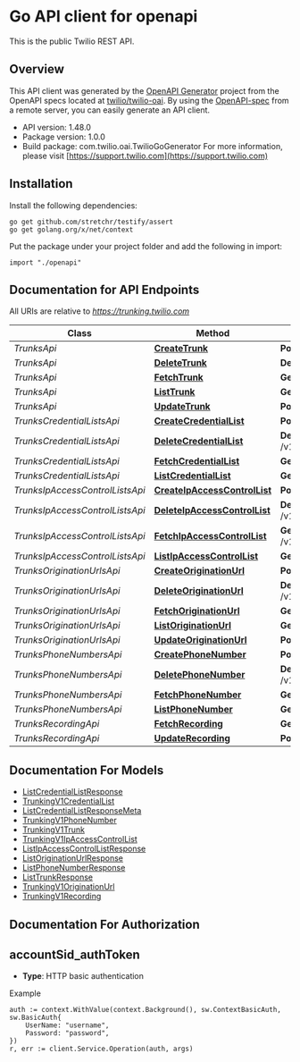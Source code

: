 # Go API client for openapi

This is the public Twilio REST API.

## Overview
This API client was generated by the [OpenAPI Generator](https://openapi-generator.tech) project from the OpenAPI specs located at [twilio/twilio-oai](https://github.com/twilio/twilio-oai/tree/main/spec).  By using the [OpenAPI-spec](https://www.openapis.org/) from a remote server, you can easily generate an API client.

- API version: 1.48.0
- Package version: 1.0.0
- Build package: com.twilio.oai.TwilioGoGenerator
For more information, please visit [https://support.twilio.com](https://support.twilio.com)

## Installation

Install the following dependencies:

```shell
go get github.com/stretchr/testify/assert
go get golang.org/x/net/context
```

Put the package under your project folder and add the following in import:

```golang
import "./openapi"
```

## Documentation for API Endpoints

All URIs are relative to *https://trunking.twilio.com*

Class | Method | HTTP request | Description
------------ | ------------- | ------------- | -------------
*TrunksApi* | [**CreateTrunk**](docs/TrunksApi.md#createtrunk) | **Post** /v1/Trunks | 
*TrunksApi* | [**DeleteTrunk**](docs/TrunksApi.md#deletetrunk) | **Delete** /v1/Trunks/{Sid} | 
*TrunksApi* | [**FetchTrunk**](docs/TrunksApi.md#fetchtrunk) | **Get** /v1/Trunks/{Sid} | 
*TrunksApi* | [**ListTrunk**](docs/TrunksApi.md#listtrunk) | **Get** /v1/Trunks | 
*TrunksApi* | [**UpdateTrunk**](docs/TrunksApi.md#updatetrunk) | **Post** /v1/Trunks/{Sid} | 
*TrunksCredentialListsApi* | [**CreateCredentialList**](docs/TrunksCredentialListsApi.md#createcredentiallist) | **Post** /v1/Trunks/{TrunkSid}/CredentialLists | 
*TrunksCredentialListsApi* | [**DeleteCredentialList**](docs/TrunksCredentialListsApi.md#deletecredentiallist) | **Delete** /v1/Trunks/{TrunkSid}/CredentialLists/{Sid} | 
*TrunksCredentialListsApi* | [**FetchCredentialList**](docs/TrunksCredentialListsApi.md#fetchcredentiallist) | **Get** /v1/Trunks/{TrunkSid}/CredentialLists/{Sid} | 
*TrunksCredentialListsApi* | [**ListCredentialList**](docs/TrunksCredentialListsApi.md#listcredentiallist) | **Get** /v1/Trunks/{TrunkSid}/CredentialLists | 
*TrunksIpAccessControlListsApi* | [**CreateIpAccessControlList**](docs/TrunksIpAccessControlListsApi.md#createipaccesscontrollist) | **Post** /v1/Trunks/{TrunkSid}/IpAccessControlLists | 
*TrunksIpAccessControlListsApi* | [**DeleteIpAccessControlList**](docs/TrunksIpAccessControlListsApi.md#deleteipaccesscontrollist) | **Delete** /v1/Trunks/{TrunkSid}/IpAccessControlLists/{Sid} | 
*TrunksIpAccessControlListsApi* | [**FetchIpAccessControlList**](docs/TrunksIpAccessControlListsApi.md#fetchipaccesscontrollist) | **Get** /v1/Trunks/{TrunkSid}/IpAccessControlLists/{Sid} | 
*TrunksIpAccessControlListsApi* | [**ListIpAccessControlList**](docs/TrunksIpAccessControlListsApi.md#listipaccesscontrollist) | **Get** /v1/Trunks/{TrunkSid}/IpAccessControlLists | 
*TrunksOriginationUrlsApi* | [**CreateOriginationUrl**](docs/TrunksOriginationUrlsApi.md#createoriginationurl) | **Post** /v1/Trunks/{TrunkSid}/OriginationUrls | 
*TrunksOriginationUrlsApi* | [**DeleteOriginationUrl**](docs/TrunksOriginationUrlsApi.md#deleteoriginationurl) | **Delete** /v1/Trunks/{TrunkSid}/OriginationUrls/{Sid} | 
*TrunksOriginationUrlsApi* | [**FetchOriginationUrl**](docs/TrunksOriginationUrlsApi.md#fetchoriginationurl) | **Get** /v1/Trunks/{TrunkSid}/OriginationUrls/{Sid} | 
*TrunksOriginationUrlsApi* | [**ListOriginationUrl**](docs/TrunksOriginationUrlsApi.md#listoriginationurl) | **Get** /v1/Trunks/{TrunkSid}/OriginationUrls | 
*TrunksOriginationUrlsApi* | [**UpdateOriginationUrl**](docs/TrunksOriginationUrlsApi.md#updateoriginationurl) | **Post** /v1/Trunks/{TrunkSid}/OriginationUrls/{Sid} | 
*TrunksPhoneNumbersApi* | [**CreatePhoneNumber**](docs/TrunksPhoneNumbersApi.md#createphonenumber) | **Post** /v1/Trunks/{TrunkSid}/PhoneNumbers | 
*TrunksPhoneNumbersApi* | [**DeletePhoneNumber**](docs/TrunksPhoneNumbersApi.md#deletephonenumber) | **Delete** /v1/Trunks/{TrunkSid}/PhoneNumbers/{Sid} | 
*TrunksPhoneNumbersApi* | [**FetchPhoneNumber**](docs/TrunksPhoneNumbersApi.md#fetchphonenumber) | **Get** /v1/Trunks/{TrunkSid}/PhoneNumbers/{Sid} | 
*TrunksPhoneNumbersApi* | [**ListPhoneNumber**](docs/TrunksPhoneNumbersApi.md#listphonenumber) | **Get** /v1/Trunks/{TrunkSid}/PhoneNumbers | 
*TrunksRecordingApi* | [**FetchRecording**](docs/TrunksRecordingApi.md#fetchrecording) | **Get** /v1/Trunks/{TrunkSid}/Recording | 
*TrunksRecordingApi* | [**UpdateRecording**](docs/TrunksRecordingApi.md#updaterecording) | **Post** /v1/Trunks/{TrunkSid}/Recording | 


## Documentation For Models

 - [ListCredentialListResponse](docs/ListCredentialListResponse.md)
 - [TrunkingV1CredentialList](docs/TrunkingV1CredentialList.md)
 - [ListCredentialListResponseMeta](docs/ListCredentialListResponseMeta.md)
 - [TrunkingV1PhoneNumber](docs/TrunkingV1PhoneNumber.md)
 - [TrunkingV1Trunk](docs/TrunkingV1Trunk.md)
 - [TrunkingV1IpAccessControlList](docs/TrunkingV1IpAccessControlList.md)
 - [ListIpAccessControlListResponse](docs/ListIpAccessControlListResponse.md)
 - [ListOriginationUrlResponse](docs/ListOriginationUrlResponse.md)
 - [ListPhoneNumberResponse](docs/ListPhoneNumberResponse.md)
 - [ListTrunkResponse](docs/ListTrunkResponse.md)
 - [TrunkingV1OriginationUrl](docs/TrunkingV1OriginationUrl.md)
 - [TrunkingV1Recording](docs/TrunkingV1Recording.md)


## Documentation For Authorization



## accountSid_authToken

- **Type**: HTTP basic authentication

Example

```golang
auth := context.WithValue(context.Background(), sw.ContextBasicAuth, sw.BasicAuth{
    UserName: "username",
    Password: "password",
})
r, err := client.Service.Operation(auth, args)
```

